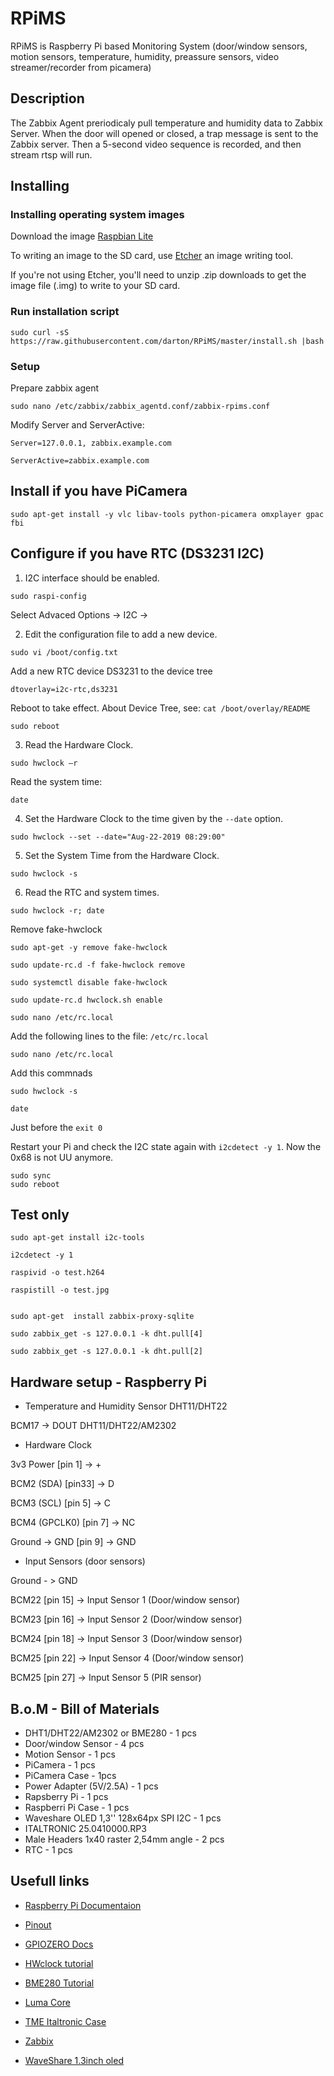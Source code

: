# RPiMS

RPiMS is Raspberry Pi based Monitoring System (door/window sensors, motion sensors, temperature, humidity, preassure sensors, video streamer/recorder from picamera)

## Description

The Zabbix Agent preriodicaly pull temperature and humidity data to Zabbix Server. 
When the door will opened or closed, a trap message is sent to the Zabbix server. 
Then a 5-second video sequence is recorded, and then stream rtsp will run. 

## Installing

### Installing operating system images 

Download the image [Raspbian Lite](https://downloads.raspberrypi.org/raspbian_lite_latest)

To writing an image to the SD card, use [Etcher](https://etcher.io/) an image writing tool.

If you're not using Etcher, you'll need to unzip .zip downloads to get the image file (.img) to write to your SD card.

### Run installation script
```
sudo curl -sS https://raw.githubusercontent.com/darton/RPiMS/master/install.sh |bash

```

### Setup

Prepare zabbix agent

```
sudo nano /etc/zabbix/zabbix_agentd.conf/zabbix-rpims.conf 
```

Modify Server and ServerActive:

```
Server=127.0.0.1, zabbix.example.com

ServerActive=zabbix.example.com
```

## Install if you have PiCamera

```
sudo apt-get install -y vlc libav-tools python-picamera omxplayer gpac fbi

```

## Configure if you have RTC (DS3231 I2C)

1. I2C interface should be enabled. 

```
sudo raspi-config
```
Select Advaced Options -> I2C -> <Yes> 

2. Edit the configuration file to add a new device. 

```
sudo vi /boot/config.txt
```
Add a new RTC device DS3231 to the device tree 

```
dtoverlay=i2c-rtc,ds3231
```

Reboot to take effect. About Device Tree, see: `cat /boot/overlay/README` 

```
sudo reboot
```

3. Read the Hardware Clock. 
```
sudo hwclock –r
```
Read the system time: 
```
date
```
4. Set the Hardware Clock to the time given by the `--date` option. 
```
sudo hwclock --set --date="Aug-22-2019 08:29:00"
```
5. Set the System Time from the Hardware Clock. 
```
sudo hwclock -s
```
6. Read the RTC and system times. 
```
sudo hwclock -r; date
```
Remove fake-hwclock

```
sudo apt-get -y remove fake-hwclock

sudo update-rc.d -f fake-hwclock remove

sudo systemctl disable fake-hwclock 

sudo update-rc.d hwclock.sh enable

sudo nano /etc/rc.local
```

Add the following lines to the file: `/etc/rc.local`

```
sudo nano /etc/rc.local 
```
Add this commnads
```
sudo hwclock -s

date
```
Just before the `exit 0`

Restart your Pi and check the I2C state again with `i2cdetect -y 1`. Now the 0x68 is not UU anymore. 
```
sudo sync
sudo reboot
```

## Test only

```
sudo apt-get install i2c-tools

i2cdetect -y 1

raspivid -o test.h264

raspistill -o test.jpg


sudo apt-get  install zabbix-proxy-sqlite

sudo zabbix_get -s 127.0.0.1 -k dht.pull[4]

sudo zabbix_get -s 127.0.0.1 -k dht.pull[2]
```

## Hardware setup - Raspberry Pi

 
 - Temperature and Humidity Sensor DHT11/DHT22
 
 BCM17 -> DOUT DHT11/DHT22/AM2302
 

 - Hardware Clock
 
 3v3 Power     [pin 1] -> +

BCM2 (SDA)    [pin33] -> D

BCM3 (SCL)    [pin 5] -> C

BCM4 (GPCLK0) [pin 7] -> NC

Ground -> GND [pin 9] -> GND


- Input Sensors (door sensors)

Ground - > GND

BCM22 [pin 15] -> Input Sensor 1 (Door/window sensor)

BCM23 [pin 16] -> Input Sensor 2 (Door/window sensor)

BCM24 [pin 18] -> Input Sensor 3 (Door/window sensor)

BCM25 [pin 22] -> Input Sensor 4 (Door/window sensor)

BCM25 [pin 27] -> Input Sensor 5 (PIR sensor)


## B.o.M - Bill of Materials

* DHT1/DHT22/AM2302 or BME280 - 1 pcs
* Door/window Sensor - 4 pcs
* Motion Sensor - 1 pcs
* PiCamera - 1 pcs
* PiCamera Case - 1pcs
* Power Adapter (5V/2.5A) - 1 pcs
* Rapsberry Pi - 1 pcs
* Raspberri Pi Case - 1 pcs
* Waveshare OLED 1,3'' 128x64px SPI I2C - 1 pcs 
* ITALTRONIC 25.0410000.RP3 
* Male Headers 1x40 raster 2,54mm angle - 2 pcs
* RTC - 1 pcs


## Usefull links

* [Raspberry Pi Documentaion](https://www.raspberrypi.org/documentation/hardware/raspberrypi/README.md)

* [Pinout](https://pinout.xyz/pinout/pin5_gpio3#)

* [GPIOZERO Docs](https://gpiozero.readthedocs.io/en/stable/)

* [HWclock tutorial](https://thepihut.com/blogs/raspberry-pi-tutorials/17209332-adding-a-real-time-clock-to-your-raspberry-pi)

* [BME280 Tutorial](https://pypi.org/project/RPi.bme280/)

* [Luma Core](https://pypi.org/project/luma.core/)

* [TME Italtronic Case](https://www.tme.eu/pl/en/details/it-25.0410000.rp3/enclosure-for-embedded-systems/italtronic/25-0410000-rp3/)

* [Zabbix](https://zabbix.org/wiki/Main_Page)

* [WaveShare 1.3inch oled](https://www.waveshare.com/product/mini-pc/raspberry-pi/displays/1.3inch-oled-hat.htm)

